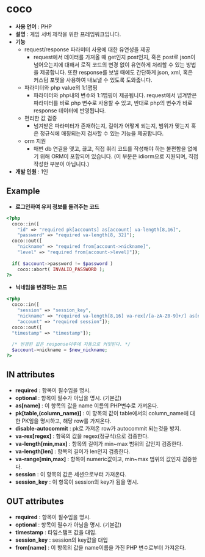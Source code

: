 coco
====

* __사용 언어__ : PHP
* __설명__ : 게임 서버 제작을 위한 프레임워크입니다.
* __기능__
  * request/response 파라미터 사용에 대한 유연성을 제공
    * request에서 데이터를 가져올 때 get인지 post인지, 혹은 post로 json이 넘어오는지에 대해서 로직 코드의 변경 없이 유연하게 처리할 수 있는 방법을 제공합니다. 또한 response를 보낼 때에도 간단하게 json, xml, 혹은 커스텀 포멧을 사용하여 내보낼 수 있도록 도와줍니다.
  * 파라미터와 php value의 1:1맵핑
    * 파라미터와 php내의 변수와 1:1맵핑이 제공됩니다. request에서 넘겨받은 파라미터를 바로 php 변수로 사용할 수 있고, 반대로 php의 변수가 바로 response 데이터에 반영됩니다.
  * 편리한 값 검증
    * 넘겨받은 파라미터가 존재하는지, 길이가 어떻게 되는지, 범위가 맞는지 혹은 정규식에 매칭되는지 검사할 수 있는 기능을 제공합니다.
  * orm 지원 
    * 매번 db 연결을 맺고, 끊고, 직접 쿼리 코드를 작성해야 하는 불편함을 없에기 위해 ORM이 포함되어 있습니다. (이 부분은 idiorm으로 지원되며, 직접 작성한 부분이 아닙니다.)
* __개발 인원__ : 1인

Example
----
* __로그인하여 유저 정보를 돌려주는 코드__
```php
<?php
  coco::in([
    "id" => "required pk[accounts] as[account] va-length[8,16]",
    "password" => "required va-length[8, 32]");
  coco::out([
    "nickname" => "required from[account->nickname]",
    "level" => "required from[account->level]"]);
  
  if( $account->password != $password )
    coco::abort( INVALID_PASSWORD );
?>
```
* __닉네임을 변경하는 코드__
```php
<?php
  coco::in([
    "session" => "session_key",
    "nickname" => "required va-length[8,16] va-rex[/[a-zA-Z0-9]+/] as[new_nickname]",
    "account" => "required session"]);
  coco::out([
  "timestamp" => "timestamp"]);
  
  /* 변경된 값은 response이후에 자동으로 커밋된다. */
  $account->nickname = $new_nickname;
?>
```

IN attributes
----
* __required__ : 항목이 필수임을 명시.
* __optional__ : 항목이 필수가 아님을 명시. (기본값)
* __as[name]__ : 이 항목의 값을 name 이름의 PHP변수로 가져온다.
* __pk[table,(column_name)]__ : 이 항목의 값이 table에서의 column_name에 대한 PK임을 명시하고, 해당 row를 가져온다. 
* __disable-autocommit__ : pk로 가져온 row가 autocommit 되는것을 방지.
* __va-rex[regex]__ : 항목의 값을 regex(정규식)으로 검증한다.
* __va-length[min,max]__ : 항목의 길이가 min~max 범위의 값인지 검증한다.
* __va-length[len]__ : 항목의 길이가 len인지 검증한다.
* __va-range[min,max]__ : 항목이 numeric값이고, min~max 범위의 값인지 검증한다.
* __session__ : 이 항목의 값은 세션으로부터 가져온다.
* __session_key__ : 이 항목이 session의 key가 됨을 명시.

OUT attributes
----
* __required__ : 항목이 필수임을 명시.
* __optional__ : 항목이 필수가 아님을 명시. (기본값)
* __timestamp__ : 타임스탬프 값을 대입.
* __session_key__ : session의 key값을 대입
* __from[name]__ : 이 항목의 값을 name이름을 가진 PHP 변수로부터 가져온다.
